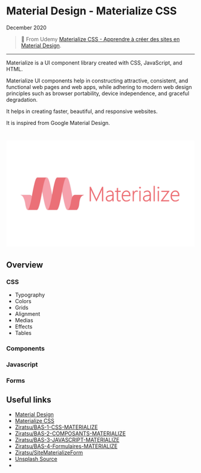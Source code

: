 # Material Design - Materialize CSS

December 2020

> 🔨  From Udemy [Materialize CSS - Apprendre à créer des sites en Material Design](https://www.udemy.com/course/materialize-css/).

* * *

Materialize is a UI component library created with CSS, JavaScript, and HTML.

Materialize UI components help in constructing attractive, consistent, and functional web pages and web apps, while adhering to modern web design principles such as browser portability, device independence, and graceful degradation.

It helps in creating faster, beautiful, and responsive websites.

It is inspired from Google Material Design.

<h1 align="center">
    <img src="_readme-img/materialize-logo.png">
</h1>

## Overview

### CSS

- Typography
- Colors
- Grids
- Alignment
- Medias
- Effects
- Tables

### Components

### Javascript

### Forms

## Useful links

- [Material Design](https://material.io/design)
- [Materialize CSS](https://materializecss.com/)
- [Ziratsu/BAS-1-CSS-MATERIALIZE](https://github.com/Ziratsu/BAS-1-CSS-MATERIALIZE)
- [Ziratsu/BAS-2-COMPOSANTS-MATERIALIZE](https://github.com/Ziratsu/BAS-2-COMPOSANTS-MATERIALIZE)
- [Ziratsu/BAS-3-JAVASCRIPT-MATERIALIZE](https://github.com/Ziratsu/BAS-3-JAVASCRIPT-MATERIALIZE)
- [Ziratsu/BAS-4-Formulaires-MATERIALIZE](https://github.com/Ziratsu/BAS-4-Formulaires-MATERIALIZE)
- [Ziratsu/SiteMaterializeForm](https://github.com/Ziratsu/SiteMaterializeForm)
- [Unsplash Source](https://source.unsplash.com/)
- []()